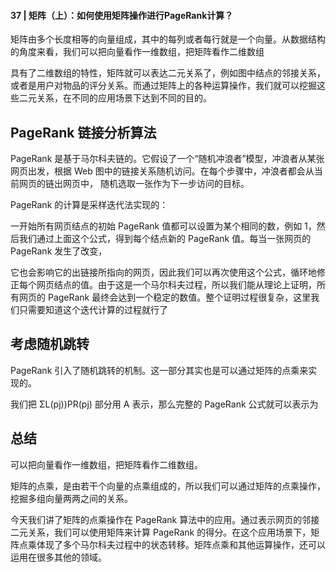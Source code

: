 #### 37 | 矩阵（上）：如何使用矩阵操作进行PageRank计算？


矩阵由多个长度相等的向量组成，其中的每列或者每行就是一个向量。从数据结构的角度来看，我们可以把向量看作一维数组，把矩阵看作二维数组

具有了二维数组的特性，矩阵就可以表达二元关系了，例如图中结点的邻接关系，或者是用户对物品的评分关系。而通过矩阵上的各种运算操作，我们就可以挖掘这些二元关系，在不同的应用场景下达到不同的目的。
 

## PageRank 链接分析算法

PageRank 是基于马尔科夫链的。它假设了一个“随机冲浪者”模型，冲浪者从某张网页出发，根据 Web 图中的链接关系随机访问。在每个步骤中，冲浪者都会从当前网页的链出网页中，
随机选取一张作为下一步访问的目标。
 

PageRank 的计算是采样迭代法实现的：

一开始所有网页结点的初始 PageRank 值都可以设置为某个相同的数，例如 1，然后我们通过上面这个公式，得到每个结点新的 PageRank 值。每当一张网页的 PageRank 发生了改变，


它也会影响它的出链接所指向的网页，因此我们可以再次使用这个公式，循环地修正每个网页结点的值。由于这是一个马尔科夫过程，所以我们能从理论上证明，所有网页的 PageRank 最终会达到一个稳定的数值。整个证明过程很复杂，这里我们只需要知道这个迭代计算的过程就行了

## 考虑随机跳转

PageRank 引入了随机跳转的机制。这一部分其实也是可以通过矩阵的点乘来实现的。

我们把 ΣL(pj​)​)PR(pj​)​​ 部分用 A 表示，那么完整的 PageRank 公式就可以表示为

## 总结
可以把向量看作一维数组，把矩阵看作二维数组。

矩阵的点乘，是由若干个向量的点乘组成的，所以我们可以通过矩阵的点乘操作，挖掘多组向量两两之间的关系。

今天我们讲了矩阵的点乘操作在 PageRank 算法中的应用。通过表示网页的邻接二元关系，我们可以使用矩阵来计算 PageRank 的得分。在这个应用场景下，矩阵点乘体现了多个马尔科夫过程中的状态转移。矩阵点乘和其他运算操作，还可以运用在很多其他的领域。
 